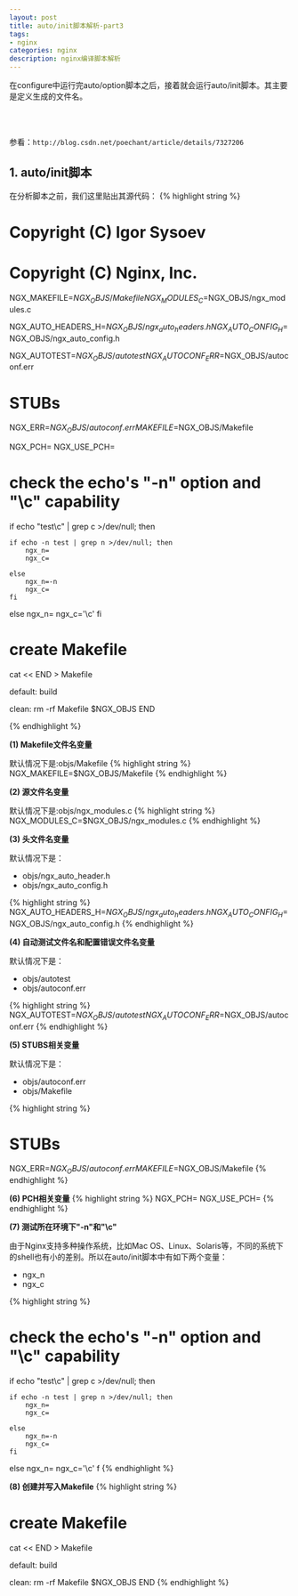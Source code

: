 ```yaml
---
layout: post
title: auto/init脚本解析-part3
tags:
- nginx
categories: nginx
description: nginx编译脚本解析
---
```


在configure中运行完auto/option脚本之后，接着就会运行auto/init脚本。其主要是定义生成的文件名。

<br />
<br />


<!-- more -->

参看：```http://blog.csdn.net/poechant/article/details/7327206```

## 1. auto/init脚本

在分析脚本之前，我们这里贴出其源代码：
{% highlight string %}

# Copyright (C) Igor Sysoev
# Copyright (C) Nginx, Inc.


NGX_MAKEFILE=$NGX_OBJS/Makefile
NGX_MODULES_C=$NGX_OBJS/ngx_modules.c

NGX_AUTO_HEADERS_H=$NGX_OBJS/ngx_auto_headers.h
NGX_AUTO_CONFIG_H=$NGX_OBJS/ngx_auto_config.h

NGX_AUTOTEST=$NGX_OBJS/autotest
NGX_AUTOCONF_ERR=$NGX_OBJS/autoconf.err

# STUBs
NGX_ERR=$NGX_OBJS/autoconf.err
MAKEFILE=$NGX_OBJS/Makefile


NGX_PCH=
NGX_USE_PCH=


# check the echo's "-n" option and "\c" capability

if echo "test\c" | grep c >/dev/null; then

    if echo -n test | grep n >/dev/null; then
        ngx_n=
        ngx_c=

    else
        ngx_n=-n
        ngx_c=
    fi

else
    ngx_n=
    ngx_c='\c'
fi


# create Makefile

cat << END > Makefile

default:	build

clean:
	rm -rf Makefile $NGX_OBJS
END

{% endhighlight %}


**(1) Makefile文件名变量**

默认情况下是:objs/Makefile
{% highlight string %}
NGX_MAKEFILE=$NGX_OBJS/Makefile
{% endhighlight %}

**(2) 源文件名变量**

默认情况下是:objs/ngx_modules.c
{% highlight string %}
NGX_MODULES_C=$NGX_OBJS/ngx_modules.c
{% endhighlight %}

**(3) 头文件名变量**

默认情况下是：
* objs/ngx_auto_header.h
* objs/ngx_auto_config.h

{% highlight string %}
NGX_AUTO_HEADERS_H=$NGX_OBJS/ngx_auto_headers.h
NGX_AUTO_CONFIG_H=$NGX_OBJS/ngx_auto_config.h
{% endhighlight %}


**(4) 自动测试文件名和配置错误文件名变量**

默认情况下是：
* objs/autotest
* objs/autoconf.err

{% highlight string %}
NGX_AUTOTEST=$NGX_OBJS/autotest
NGX_AUTOCONF_ERR=$NGX_OBJS/autoconf.err
{% endhighlight %}


**(5) STUBS相关变量**

默认情况下是：
* objs/autoconf.err
* objs/Makefile

{% highlight string %}
# STUBs
NGX_ERR=$NGX_OBJS/autoconf.err
MAKEFILE=$NGX_OBJS/Makefile
{% endhighlight %}


**(6) PCH相关变量**
{% highlight string %}
NGX_PCH=
NGX_USE_PCH=
{% endhighlight %}

**(7) 测试所在环境下"-n"和"\c"**

由于Nginx支持多种操作系统，比如Mac OS、Linux、Solaris等，不同的系统下的shell也有小的差别。所以在auto/init脚本中有如下两个变量：
* ngx_n
* ngx_c

{% highlight string %}
# check the echo's "-n" option and "\c" capability

if echo "test\c" | grep c >/dev/null; then

    if echo -n test | grep n >/dev/null; then
        ngx_n=
        ngx_c=

    else
        ngx_n=-n
        ngx_c=
    fi

else
    ngx_n=
    ngx_c='\c'
f
{% endhighlight %}


**(8) 创建并写入Makefile**
{% highlight string %}
# create Makefile

cat << END > Makefile

default:	build

clean:
	rm -rf Makefile $NGX_OBJS
END
{% endhighlight %}


<br />
<br />
<br />

